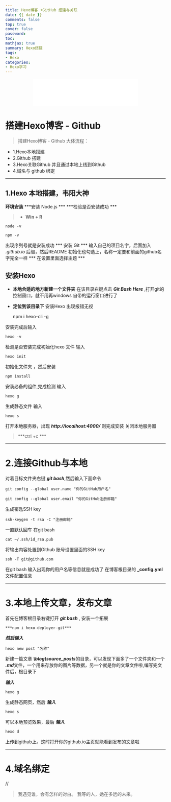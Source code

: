 ```yaml
---
title: Hexo博客 +GitHub 搭建与关联
date: {{ date }}
comments: false
top: true
cover: false
password:
toc: 
mathjax: true
summary: Hexo搭建
tags:
- Hexo
categories:
- Hexo学习
---
```


<div align="middle"><iframe frameborder="no" border="0" marginwidth="0" marginheight="0" width=330 height=86 src="//music.163.com/outchain/player?type=2&id=407679465&auto=1&height=66"></iframe></div>


# 搭建Hexo博客 - Github 

>搭建Hexo博客 - Github 大体流程：
* 1.Hexo本地搭建
* 2.Github 搭建
* 3.Hexo关联Github 并且通过本地上线到Github
* 4.域名与 github 绑定 
   
---
**1.Hexo 本地搭建**，**韦阳大神**
---
**环境安装**
***安装 Node.js ***
***检验是否安装成功 ***
>+ **Win + R**

    node -v

    npm -v

 出现序列号就是安装成功
*** 安装 Git ***
 输入自己的项目名字，后面加入 *.github.io* 后缀，然后README 初始化也勾选上，名称一定要和前面的github名字完全一样
*** 在设置里面选择主题 ***

**安装Hexo**
---
* **本地合适的地方新建一个文件夹**
在该目录右键点击 ***Git Bash Here*** ,打开git的控制窗口，就不用再windows 自带的运行窗口进行了
* **定位到该目录下** 安装Hexo
出现报错无视

    npm i hexo-cli -g

安装完成后输入

    hexo -v

 检测是否安装完成初始化hexo 文件
输入

    hexo init

初始化文件夹 ，然后安装 

    npm install

安装必备的组件,完成检测
输入

    hexo g

生成静态文件 
输入

    hexo s

  打开本地服务器，出现 ***http://localhost:4000/*** 则完成安装
关闭本地服务器 

>***ctrl +c *** 

---
# 2.连接Github与本地

对着目标文件夹右键 ***git bash***,然后输入下面命令

    git config --global user.name "你的GitHub用户名"

    git config --global user.email "你的GitHub注册邮箱"


  生成密匙SSH key

    ssh-keygen -t rsa -C "注册邮箱"

  一直默认回车 在git bash

    cat ~/.ssh/id_rsa.pub 

  将输出内容处置到Github 账号设置里面的SSH key

    ssh -T git@github.com

  在git bash 输入出现你的用户名等信息就是成功了
  在博客根目录的 **_config.yml** 文件配置信息  
    
 --- 
# 3.本地上传文章，发布文章

首先在博客根目录右键打开 ***git bash*** ,
安装一个拓展 

    ***npm i hexo-deployer-git***

***然后输入*** 
  
    hexo new post "名称"

新建一篇文章 ***\blog\source\_posts***的目录，可以发现下面多了一个文件夹和一个 ***.md***文件，一个用来存放你的图片等数据，另一个就是你的文章文件啦,编写完文件后，根目录下

***输入*** 

    hexo g
  
生成静态网页，然后
***输入*** 

    hexo s
  
 可以本地预览效果，最后
 ***输入***
   
    hexo d
   
 上传到github上。这时打开你的github.io主页就能看到发布的文章啦
  
---
# 4.域名绑定
//

> 我遇见谁，会有怎样的对白。
我等的人，她在多远的未来。

